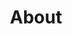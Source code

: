---
layout: page
title: About
permalink: /contact/
feature-img: "assets/img/Diya-about.jpg"
tags: [Page]
---
